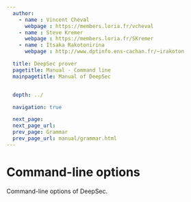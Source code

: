 ```yaml
---
  author:
    - name : Vincent Cheval
      webpage : https://members.loria.fr/vcheval
    - name : Steve Kremer
      webpage : https://members.loria.fr/SKremer
    - name : Itsaka Rakotonirina
      webpage : http://www.dptinfo.ens-cachan.fr/~irakoton

  title: DeepSec prover
  pagetitle: Manual - Command line
  mainpagetitle: Manual of DeepSec


  depth: ../

  navigation: true

  next_page:
  next_page_url:
  prev_page: Grammar
  prev_page_url: manual/grammar.html
---
```


# Command-line options

Command-line options of DeepSec.

<!-- Written by Vincent -->
